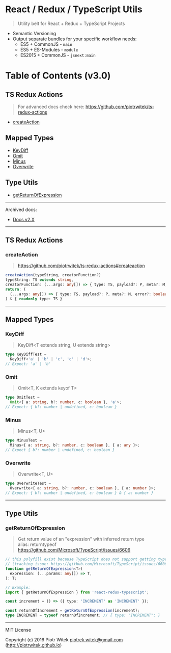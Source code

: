 # React / Redux / TypeScript Utils
> Utility belt for React + Redux + TypeScript Projects

- Semantic Versioning
- Output separate bundles for your specific workflow needs:
  - ES5 + CommonJS - `main`
  - ES5 + ES-Modules - `module` 
  - ES2015 + CommonJS - `jsnext:main`

# Table of Contents (v3.0)

## TS Redux Actions
> For advanced docs check here: https://github.com/piotrwitek/ts-redux-actions
- [createAction](#createaction)

## Mapped Types
- [KeyDiff](#keydiff)
- [Omit](#omit)
- [Minus](#minus)
- [Overwrite](#overwrite)

## Type Utils
- [getReturnOfExpression](#getreturnofexpression)

---

Archived docs:
- [Docs v2.X](#READMEv2.0.md)

---

## TS Redux Actions

### createAction
> https://github.com/piotrwitek/ts-redux-actions#createaction

```ts
createAction(typeString, creatorFunction?)
typeString: TS extends string,
creatorFunction: (...args: any[]) => { type: TS, payload?: P, meta?: M, error?: boolean }
return: (
  (...args: any[]) => { type: TS, payload?: P, meta?: M, error?: boolean }
) & { readonly type: TS }
```

---

## Mapped Types

### KeyDiff
> KeyDiff<T extends string, U extends string>
```ts
type KeyDiffTest =
  KeyDiff<'a' | 'b' | 'c', 'c' | 'd'>;
// Expect: 'a' | 'b'
```

### Omit
> Omit<T, K extends keyof T>
```ts
type OmitTest =
  Omit<{ a: string, b?: number, c: boolean }, 'a'>;
// Expect: { b?: number | undefined, c: boolean }
```

### Minus
> Minus<T, U>
```ts
type MinusTest =
  Minus<{ a: string, b?: number, c: boolean }, { a: any }>;
// Expect { b?: number | undefined, c: boolean }
```

### Overwrite
> Overwrite<T, U>
```ts
type OverwriteTest =
  Overwrite<{ a: string, b?: number, c: boolean }, { a: number }>;
// Expect: { b?: number | undefined, c: boolean } & { a: number }
```

---

## Type Utils

### getReturnOfExpression
> Get return value of an "expression" with inferred return type  
> alias: returntypeof  
https://github.com/Microsoft/TypeScript/issues/6606

```ts
// this polyfill exist because TypeScript does not support getting type of expression 
// (tracking issue: https://github.com/Microsoft/TypeScript/issues/6606)
function getReturnOfExpression<T>(
  expression: (...params: any[]) => T,
): T;

// Example:
import { getReturnOfExpression } from 'react-redux-typescript';

const increment = () => ({ type: 'INCREMENT' as 'INCREMENT' });

const returnOfIncrement = getReturnOfExpression(increment);
type INCREMENT = typeof returnOfIncrement; // { type: "INCREMENT"; }
```

---
MIT License

Copyright (c) 2016 Piotr Witek <piotrek.witek@gmail.com> (http://piotrwitek.github.io)
